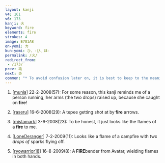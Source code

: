 ```yaml
---
layout: kanji
v4: 161
v6: 173
kanji: 火
keyword: fire
elements: fire
strokes: 4
image: E781AB
on-yomi: カ
kun-yomi: ひ、-び、ほ-
permalink: /火/
redirect_from:
 - /173/
prev: 均
next: 炎
commen: "* To avoid confusion later on, it is best to keep to the meaning of a <i>fireplace</i> (or <i>hearth</i>) or a raging <i>conflagration</i> like a forest fire for this kanji's primitive meaning. Another primitive element for <i>fire</i>, based on this one, is written as 4 small drops and will mean <i>flames</i>, <i>cauldron</i>, <i>cooking fire</i>, or an <i>oven fire</i>."
---
```


1) [<a href="http://kanji.koohii.com/profile/munia">munia</a>] 22-2-2008(57): For some reason, this kanji reminds me of a person running, her arms (the two drops) raised up, because she caught on<strong> fire</strong>!

2) [<a href="http://kanji.koohii.com/profile/raseru">raseru</a>] 16-6-2008(29): A tepee getting shot at by<strong> fire</strong> arrows.

3) [<a href="http://kanji.koohii.com/profile/mistamark">mistamark</a>] 3-9-2008(23): To be honest, it just looks like the flames of a<strong> fire</strong> to me.

4) [<a href="http://kanji.koohii.com/profile/LoneDeranger">LoneDeranger</a>] 7-2-2009(11): Looks like a flame of a campfire with two <em>drops of</em> sparks flying off.

5) [<a href="http://kanji.koohii.com/profile/ryowarrior18">ryowarrior18</a>] 16-8-2009(8): A<strong> FIRE</strong>bender from Avatar, wielding flames in both hands.

